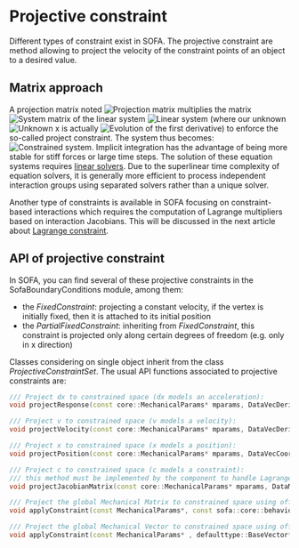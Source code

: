 Projective constraint
=====================

Different types of constraint exist in SOFA. The projective constraint are method allowing to project the velocity of the constraint points of an object to a desired value.


Matrix approach
---------------

A projection matrix noted <img class="latex" src="https://latex.codecogs.com/gif.latex?$$\mathbf{P}$$" title="Projection matrix" /> multiplies the matrix <img class="latex" src="https://latex.codecogs.com/gif.latex?$$\mathbf{A}$$" title="System matrix" /> of the linear system <img class="latex" src="https://latex.codecogs.com/gif.latex?$$\mathbf{A}x=b$$" title="Linear system" /> (where our unknown <img class="latex" src="https://latex.codecogs.com/gif.latex?$$x$$" title="Unknown x" /> is actually <img class="latex" src="https://latex.codecogs.com/gif.latex?$$\Delta{v}$$" title="Evolution of the first derivative" />) to enforce the so-called project constraint. The system thus becomes: <img class="latex" src="https://latex.codecogs.com/gif.latex?$$\mathbf{P}^T\mathbf{A}\mathbf{P}~\Deltav=\mathbf{P}^Tb$$" title="Constrained system" />. Implicit integration has the advantage of being more stable for stiff forces or large time steps. The solution of these equation systems requires [linear solvers](https://www.sofa-framework.org/community/doc/main-principles/system-resolution/linear-solvers/). Due to the superlinear time complexity of equation solvers, it is generally more efficient to process independent interaction groups using separated solvers rather than a unique solver.

Another type of constraints is available in SOFA focusing on constraint-based interactions which requires the computation of Lagrange multipliers based on interaction Jacobians. This will be discussed in the next article about [Lagrange constraint](https://www.sofa-framework.org/community/doc/main-principles/constraints/lagrange-constraint/).



API of projective constraint
----------------------------

In SOFA, you can find several of these projective constraints in the SofaBoundaryConditions module, among them:
  - the _FixedConstraint_: projecting a constant velocity, if the vertex is initially fixed, then it is attached to its initial position
  - the _PartialFixedConstraint_: inheriting from _FixedConstraint_, this constraint is projected only along certain degrees of freedom (e.g. only in x direction)

Classes considering on single object inherit from the class _ProjectiveConstraintSet_. The usual API functions associated to projective constraints are:

``` cpp
/// Project dx to constrained space (dx models an acceleration):
void projectResponse(const core::MechanicalParams* mparams, DataVecDeriv& resData);

/// Project v to constrained space (v models a velocity):
void projectVelocity(const core::MechanicalParams* mparams, DataVecDeriv& vData);

/// Project x to constrained space (x models a position):
void projectPosition(const core::MechanicalParams* mparams, DataVecCoord& xData);

/// Project c to constrained space (c models a constraint):
/// this method must be implemented by the component to handle Lagrange Multiplier based constraint
void projectJacobianMatrix(const core::MechanicalParams* mparams, DataMatrixDeriv& cData);

/// Project the global Mechanical Matrix to constrained space using offset parameter
void applyConstraint(const MechanicalParams*, const sofa::core::behavior::MultiMatrixAccessor*);

/// Project the global Mechanical Vector to constrained space using offset parameter
void applyConstraint(const MechanicalParams* , defaulttype::BaseVector*, const sofa::core::behavior::MultiMatrixAccessor*);

```